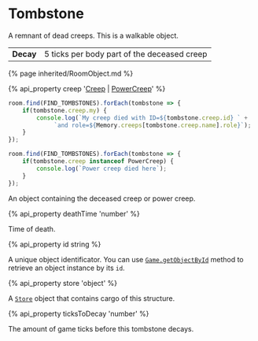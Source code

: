 # Tombstone

<img src="img/tombstone.gif" alt="" align="right" />

A remnant of dead creeps. This is a walkable object. 

<table class="table gameplay-info">
    <tbody>
    <tr>
        <td><strong>Decay</strong></td>
        <td>5 ticks per body part of the deceased creep</td>
    </tr>
    </tbody>
</table>

{% page inherited/RoomObject.md %}

{% api_property creep '<a href="#Creep">Creep</a> | <a href="#PowerCreep">PowerCreep</a>' %}

```javascript
room.find(FIND_TOMBSTONES).forEach(tombstone => {
    if(tombstone.creep.my) {
        console.log(`My creep died with ID=${tombstone.creep.id} ` +
             `and role=${Memory.creeps[tombstone.creep.name].role}`);   
    }    
});
```
```javascript
room.find(FIND_TOMBSTONES).forEach(tombstone => {
    if(tombstone.creep instanceof PowerCreep) {
        console.log(`Power creep died here`);   
    }    
});
````

An object containing the deceased creep or power creep.

{% api_property deathTime 'number' %}

Time of death. 

{% api_property id string %}

A unique object identificator. You can use <a href="#Game.getObjectById"><code>Game.getObjectById</code></a> method to retrieve an object instance by its <code>id</code>.


{% api_property store 'object' %}

A [`Store`](#Store) object that contains cargo of this structure.


{% api_property ticksToDecay 'number' %}

The amount of game ticks before this tombstone decays.



